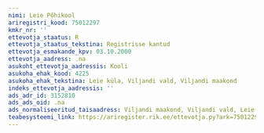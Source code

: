 ```yaml
---
nimi: Leie Põhikool
ariregistri_kood: 75012297
kmkr_nr: ''
ettevotja_staatus: R
ettevotja_staatus_tekstina: Registrisse kantud
ettevotja_esmakande_kpv: 03.10.2000
ettevotja_aadress: .na
asukoht_ettevotja_aadressis: Kooli
asukoha_ehak_kood: 4225
asukoha_ehak_tekstina: Leie küla, Viljandi vald, Viljandi maakond
indeks_ettevotja_aadressis: ''
ads_adr_id: 3152810
ads_ads_oid: .na
ads_normaliseeritud_taisaadress: Viljandi maakond, Viljandi vald, Leie küla, Kooli
teabesysteemi_link: https://ariregister.rik.ee/ettevotja.py?ark=75012297&ref=rekvisiidid
---
```

